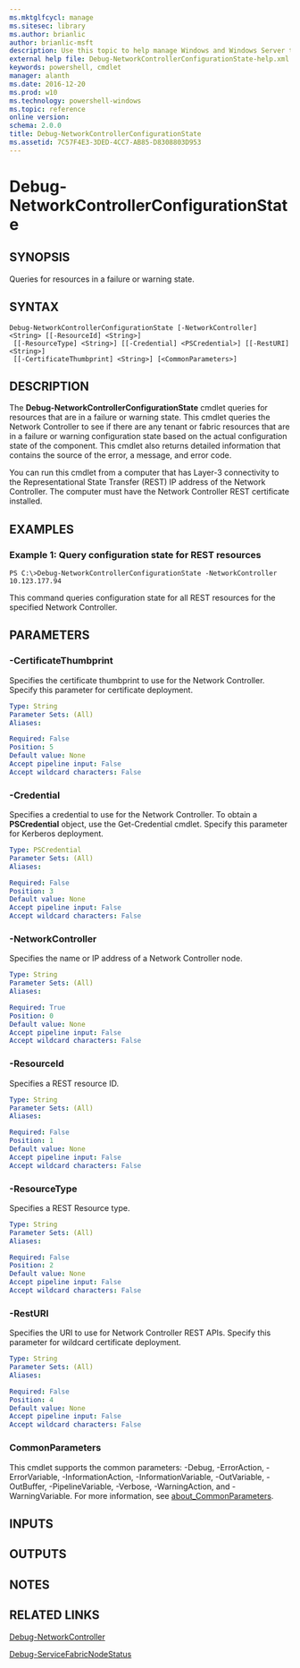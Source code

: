 ```yaml
---
ms.mktglfcycl: manage
ms.sitesec: library
ms.author: brianlic
author: brianlic-msft
description: Use this topic to help manage Windows and Windows Server technologies with Windows PowerShell.
external help file: Debug-NetworkControllerConfigurationState-help.xml
keywords: powershell, cmdlet
manager: alanth
ms.date: 2016-12-20
ms.prod: w10
ms.technology: powershell-windows
ms.topic: reference
online version: 
schema: 2.0.0
title: Debug-NetworkControllerConfigurationState
ms.assetid: 7C57F4E3-3DED-4CC7-AB85-D8308803D953
---
```


# Debug-NetworkControllerConfigurationState

## SYNOPSIS
Queries for resources in a failure or warning state.

## SYNTAX

```
Debug-NetworkControllerConfigurationState [-NetworkController] <String> [[-ResourceId] <String>]
 [[-ResourceType] <String>] [[-Credential] <PSCredential>] [[-RestURI] <String>]
 [[-CertificateThumbprint] <String>] [<CommonParameters>]
```

## DESCRIPTION
The **Debug-NetworkControllerConfigurationState** cmdlet queries for resources that are in a failure or warning state.
This cmdlet queries the Network Controller to see if there are any tenant or fabric resources that are in a failure or warning configuration state based on the actual configuration state of the component.
This cmdlet also returns detailed information that contains the source of the error, a message, and error code.

You can run this cmdlet from a computer that has Layer-3 connectivity to the Representational State Transfer (REST) IP address of the Network Controller.
The computer must have the Network Controller REST certificate installed.

## EXAMPLES

### Example 1: Query configuration state for REST resources
```
PS C:\>Debug-NetworkControllerConfigurationState -NetworkController 10.123.177.94
```

This command queries configuration state for all REST resources for the specified Network Controller.

## PARAMETERS

### -CertificateThumbprint
Specifies the certificate thumbprint to use for the Network Controller.
Specify this parameter for certificate deployment.

```yaml
Type: String
Parameter Sets: (All)
Aliases: 

Required: False
Position: 5
Default value: None
Accept pipeline input: False
Accept wildcard characters: False
```

### -Credential
Specifies a credential to use for the Network Controller.
To obtain a **PSCredential** object, use the Get-Credential cmdlet.
Specify this parameter for Kerberos deployment.

```yaml
Type: PSCredential
Parameter Sets: (All)
Aliases: 

Required: False
Position: 3
Default value: None
Accept pipeline input: False
Accept wildcard characters: False
```

### -NetworkController
Specifies the name or IP address of a Network Controller node.

```yaml
Type: String
Parameter Sets: (All)
Aliases: 

Required: True
Position: 0
Default value: None
Accept pipeline input: False
Accept wildcard characters: False
```

### -ResourceId
Specifies a REST resource ID.

```yaml
Type: String
Parameter Sets: (All)
Aliases: 

Required: False
Position: 1
Default value: None
Accept pipeline input: False
Accept wildcard characters: False
```

### -ResourceType
Specifies a REST Resource type.

```yaml
Type: String
Parameter Sets: (All)
Aliases: 

Required: False
Position: 2
Default value: None
Accept pipeline input: False
Accept wildcard characters: False
```

### -RestURI
Specifies the URI to use for Network Controller REST APIs.
Specify this parameter for wildcard certificate deployment.

```yaml
Type: String
Parameter Sets: (All)
Aliases: 

Required: False
Position: 4
Default value: None
Accept pipeline input: False
Accept wildcard characters: False
```

### CommonParameters
This cmdlet supports the common parameters: -Debug, -ErrorAction, -ErrorVariable, -InformationAction, -InformationVariable, -OutVariable, -OutBuffer, -PipelineVariable, -Verbose, -WarningAction, and -WarningVariable. For more information, see [about_CommonParameters](http://go.microsoft.com/fwlink/?LinkID=113216).

## INPUTS

## OUTPUTS

## NOTES

## RELATED LINKS

[Debug-NetworkController](./Debug-NetworkController.md)

[Debug-ServiceFabricNodeStatus](./Debug-ServiceFabricNodeStatus.md)

